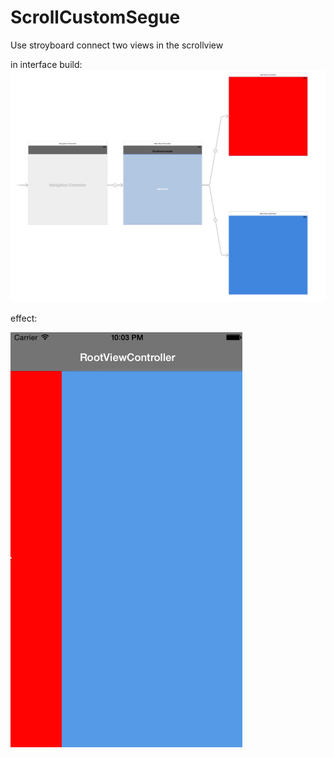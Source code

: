 # ScrollCustomSegue
Use stroyboard connect two views in the scrollview

in interface build:
![Alt Text](https://github.com/sjcode/ScrollCustomSegue/blob/master/CustomSegue/segue.png)

effect:

![Alt Text](https://github.com/sjcode/ScrollCustomSegue/blob/master/CustomSegue/scrollsegue.gif)
